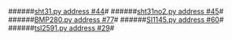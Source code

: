######[sht31.py address #44](https://goo.gl/xpkXft)#
######[sht31no2.py address #45](https://goo.gl/aYgAqz)#
######[BMP280.py address #77](https://goo.gl/Azso95)#
######[SI1145.py address #60](https://goo.gl/YTI9wA)#
######[tsl2591.py address #29](https://goo.gl/VjOmpS)#
